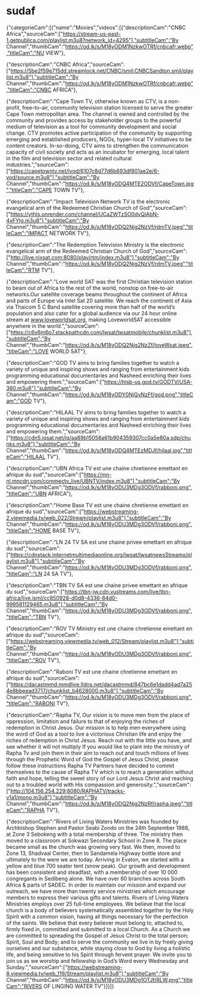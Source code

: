 # sudaf
{"categorieCam":[{"name":"Movies","videos":[{"descriptionCam":"CNBC Africa","sourceCam":["https://stream-us-east-1.getpublica.com/playlist.m3u8?network_id=4295"],"subtitleCam":"By Channel","thumbCam":"https://od.lk/s/M18yODM1NzkwOTRf/cnbcafr.webp","titleCam":"NU VIEW"},

{"descriptionCam":"CNBC Africa","sourceCam":["https://5be2f59e715dd.streamlock.net/CNBC/smil:CNBCSandton.smil/playlist.m3u8"],"subtitleCam":"By Channel","thumbCam":"https://od.lk/s/M18yODM1NzkwOTRf/cnbcafr.webp","titleCam":"CNBC AFRICA"},

{"descriptionCam":"Cape Town TV, otherwise known as CTV, is a non-profit, free-to-air, community television station licensed to serve the greater Cape Town metropolitan area. The channel is owned and controlled by the community and provides access by stakeholder groups to the powerful medium of television as a tool for community development and social change. CTV promotes active participation of the community by supporting emerging and established producers, NGOs, hyper-local TV initiatives to be content creators. In-so-doing, CTV aims to strengthen the communication capacity of civil society and acts as an incubator for emerging, local talent in the film and television sector and related cultural industries.","sourceCam":["https://capetowntv.net/lvod/6107c8d77d6b693df801ae2e/6-vod/source.m3u8"],"subtitleCam":"By Channel","thumbCam":"https://od.lk/s/M18yODQ4MTE2ODVf/CapeTown.jpg","titleCam":"CAPE TOWN TV"},

{"descriptionCam":"Impact Television Network TV is the electronic evangelical arm of the Redeemed Christian Church of God","sourceCam":["https://ythls.onrender.com/channel/UCaZWTzSO0dvQiAbN-4xFYIg.m3u8"],"subtitleCam":"By Channel","thumbCam":"https://od.lk/s/M18yODQ2Njg2NzVf/rdmTV.jpeg","titleCam":"IMPACT NETWORK TV"},

{"descriptionCam":"The Redemption Television Ministry is the electronic evangelical arm of the Redeemed Christian Church of God","sourceCam":["http://live.nixsat.com:8080/play/rtm/index.m3u8"],"subtitleCam":"By Channel","thumbCam":"https://od.lk/s/M18yODQ2Njg2NzVf/rdmTV.jpeg","titleCam":"RTM TV"},

{"descriptionCam":"Love world SAT was the first Christian television station to beam out of Africa to the rest of the world, nonstop on free-to-air networks.Our satellite coverage beams throughout the continent of Africa and parts of Europe via Intel Sat 20 satellite. We reach the continent of Asia via Thaicom 5 C Band satellite covering more than half of the world’s population and also cater for a global audience via our 24 hour online stream at www.loveworldsat.org, making LoveworldSAT accessible anywhere in the world.","sourceCam":["https://c6v6m6p7.stackpathcdn.com/lwsat/lwsatmobile/chunklist.m3u8"],"subtitleCam":"By Channel","thumbCam":"https://od.lk/s/M18yODQ2Njg2NzZf/loveWsat.jpeg","titleCam":"LOVE WORLD SAT"},

{"descriptionCam":"GOD TV aims to bring families together to watch a variety of unique and inspiring shows and ranging from entertainment kids programming educational documentaries and Nasheed enriching their lives and empowering them.","sourceCam":["https://hlsb-us.god.tv/GODTV/USA-360.m3u8"],"subtitleCam":"By Channel","thumbCam":"https://od.lk/s/M18yODY0NjQyNzFf/god.png","titleCam":"GOD TV"},

{"descriptionCam":"HILAAL TV aims to bring families together to watch a variety of unique and inspiring shows and ranging from entertainment kids programming educational documentaries and Nasheed enriching their lives and empowering them.","sourceCam":["https://cdn5.iqsat.net/iq/aa89b15058a61b904359307cc0a5e80a.sdp/chunks.m3u8"],"subtitleCam":"By Channel","thumbCam":"https://od.lk/s/M18yODQ4MTEzMDJf/hilaal.jpg","titleCam":"HILAAL TV"},

{"descriptionCam":"UBN Africa TV est une chaine chretienne emettant en afrique du sud","sourceCam":["https://mn-nl.mncdn.com/commectv_live/UBNTV/index.m3u8"],"subtitleCam":"By Channel","thumbCam":"https://od.lk/s/M18yODU3MDg3ODVf/rabboni.png","titleCam":"UBN AFRICA"},

{"descriptionCam":"Home Base TV est une chaine chretienne emettant en afrique du sud","sourceCam":["https://webstreaming-2.viewmedia.tv/web_022/Stream/playlist.m3u8"],"subtitleCam":"By Channel","thumbCam":"https://od.lk/s/M18yODU3MDg3ODVf/rabboni.png","titleCam":"HOME BASE TV"},

{"descriptionCam":"LN 24 TV SA est une chaine privee emettant en afrique du sud","sourceCam":["https://cdnstack.internetmultimediaonline.org/lwsat/lwsatnewsStreamx/playlist.m3u8"],"subtitleCam":"By Channel","thumbCam":"https://od.lk/s/M18yODU3MDg3ODVf/rabboni.png","titleCam":"LN 24 SA TV"},

{"descriptionCam":"TBN TV SA est une chaine privee emettant en afrique du sud","sourceCam":["https://tbn-jw.cdn.vustreams.com/live/tbn-africa/live.isml/cc850928-d0d8-4336-84d0-999581129465.m3u8"],"subtitleCam":"By Channel","thumbCam":"https://od.lk/s/M18yODU3MDg3ODVf/rabboni.png","titleCam":"TBN TV"},

{"descriptionCam":"ROV TV Ministry est une chaine chretienne emettant en afrique du sud","sourceCam":["https://webstreaming.viewmedia.tv/web_012/Stream/playlist.m3u8"],"subtitleCam":"By Channel","thumbCam":"https://od.lk/s/M18yODU3MDg3ODVf/rabboni.png","titleCam":"ROV TV"},

{"descriptionCam":"Raboni TV est une chaine chretienne emettant en afrique du sud","sourceCam":["https://dacastmmd.mmdlive.lldns.net/dacastmmd/847bc6e1dadd4ad7a254e8bbeead3717/chunklist_b4628000.m3u8"],"subtitleCam":"By Channel","thumbCam":"https://od.lk/s/M18yODU3MDg3ODVf/rabboni.png","titleCam":"RABONI TV"},

{"descriptionCam":"Rapha TV, Our vision is to move men from the place of oppression, limitation and failure to that of enjoying the riches of redemption in Christ Jesus. Our mission is to help men everywhere using the word of God as a tool to live a victorious Christian life and enjoy the riches of redemption in Christ Jesus. Reach out with the little you have, and see whether it will not multiply If you would like to plant into the ministry of Rapha Tv and join them in their aim to reach out and touch millions of lives through the Prophetic Word of God the Gospel of Jesus Christ, please follow these instructions Rapha TV Partners have decided to commit themselves to the cause of Rapha TV which is to reach a generation without faith and hope, telling the sweet story of our Lord Jesus Christ and reaching out to a troubled world with His compassion and generosity.","sourceCam":["http://104.156.254.229:8080/RAPHATV/tracks-v1a1/mono.m3u8"],"subtitleCam":"By Channel","thumbCam":"https://od.lk/s/M18yODQ2Njg2NzRf/rapha.jpeg","titleCam":"RAPHA TV"},

{"descriptionCam":"Rivers of Living Waters Ministries was founded by Archbishop Stephen and Pastor Seabi Zondo on the 24th September 1988, at Zone 3 Sebokeng with a total membership of three. The ministry then moved to a classroom at Sokwazi Secondary School in Zone 8. The place became small as the church was growing very fast. We then, moved to Zone 13, Shadvaal Center, then to Sandamela Highway bottle store and ultimately to the were we are today. Arriving in Evaton, we started with a yellow and blue 700 seater tent (snow peak). Our growth and development has been consistent and steadfast, with a membership of over 10 000 congregants in Sedibeng alone. We have over 60 branches across South Africa & parts of SADEC. In order to maintain our mission and expand our outreach, we have more than twenty service ministries which encourage members to express their various gifts and talents. Rivers of Living Waters Ministries employs over 25 full-time employees. We believe that the local church is a body of believers systematically assembled together by the Holy Spirit with a common vision, having all things necessary for the perfection of the saints. We believe that every believer must belong to, attached to, firmly fixed in, committed and submitted to a local Church. As a Church we are committed to spreading the Gospel of Jesus Christ to the total person; Spirit, Soul and Body; and to serve the community we live in by freely giving ourselves and our substance, while staying close to God by living a holistic life, and being sensitive to his Spirit through fervent prayer. We invite you to join us as we worship and fellowship in God’s Word every Wednesday and Sunday.","sourceCam":["https://webstreaming-8.viewmedia.tv/web_119/Stream/playlist.m3u8"],"subtitleCam":"By Channel","thumbCam":"https://od.lk/s/M18yODU3MDg1OTJf/RLW.png","titleCam":"RIVERS OF LINGING WATER TV"}]}]}
